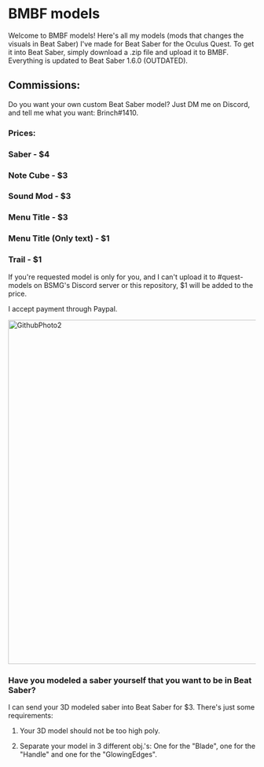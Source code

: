 # BMBF models
Welcome to BMBF models! Here's all my models (mods that changes the visuals in Beat Saber) I've made for Beat Saber for the Oculus Quest.
To get it into Beat Saber, simply download a .zip file and upload it to BMBF. Everything is updated to Beat Saber 1.6.0 (OUTDATED).

## Commissions:
Do you want your own custom Beat Saber model? Just DM me on Discord, and tell me what you want: Brinch#1410.

### Prices:

### Saber - $4

### Note Cube - $3

### Sound Mod - $3

### Menu Title - $3

### Menu Title (Only text) - $1

### Trail - $1

If you're requested model is only for you, and I can't upload it to #quest-models on BSMG's Discord server or this repository, $1 will be added to the price.

I accept payment through Paypal.

<img width="700" alt="GithubPhoto2" src="https://user-images.githubusercontent.com/59196987/71414313-a8d81d80-2656-11ea-9940-403b19f4f7c6.png">

### Have you modeled a saber yourself that you want to be in Beat Saber?
I can send your 3D modeled saber into Beat Saber for $3. There's just some requirements:

1. Your 3D model should not be too high poly.

2. Separate your model in 3 different obj.'s: One for the "Blade", one for the "Handle" and one for the "GlowingEdges".
